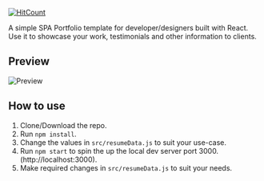 [![HitCount](http://hits.dwyl.io/rbhatia46/React-Portfolio.svg)](http://hits.dwyl.io/rbhatia46/React-Portfolio)


A simple SPA Portfolio template for developer/designers built with React. Use it to showcase your work, testimonials and other information to clients.

## Preview
![Preview](https://nimbusweb.me/box/attachment/11dxohzmtb170y6m/omdaxEuoQddRCQ9T/preview)

## How to use
1. Clone/Download the repo.
2. Run  ``` npm install ```.
3. Change the values in ```src/resumeData.js``` to suit your use-case.
4. Run ```npm start``` to spin the up the local dev server port 3000.(http://localhost:3000).
5. Make required changes in ```src/resumeData.js``` to suit your needs.

